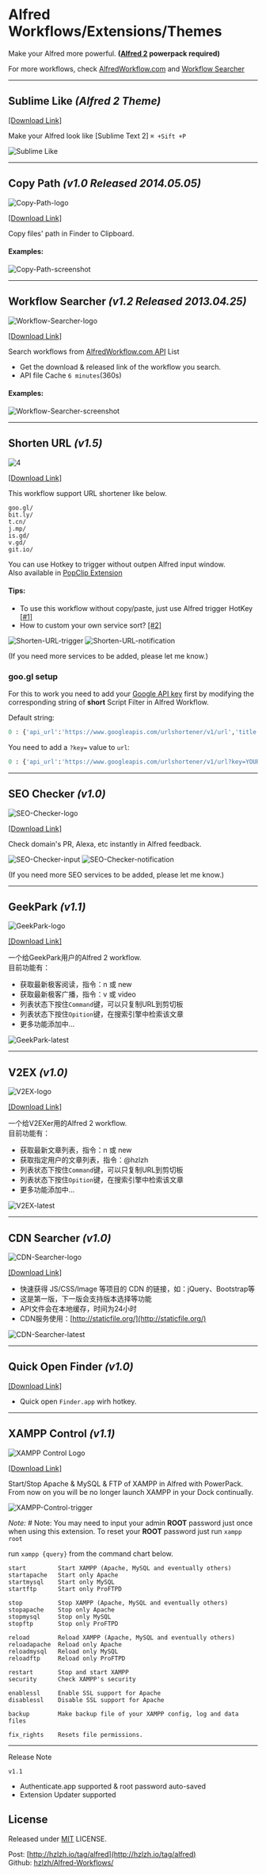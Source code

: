 # Alfred Workflows/Extensions/Themes

Make your Alfred more powerful. **([Alfred 2] powerpack required)**  

For more workflows, check [AlfredWorkflow.com] and [Workflow Searcher]

* * *

## Sublime Like *(Alfred 2 Theme)*
[\[Download Link\]][9]

Make your Alfred look like [Sublime Text 2] `⌘ +Sift +P`

![Sublime Like][10]

* * *

## Copy Path *(v1.0 Released 2014.05.05)*
![Copy-Path-logo]

[\[Download Link\]][12]    

Copy files' path in Finder to Clipboard.

#### Examples:

![Copy-Path-screenshot]

* * *

## Workflow Searcher *(v1.2 Released 2013.04.25)*
![Workflow-Searcher-logo]

[\[Download Link\]][11]    

Search workflows from [AlfredWorkflow.com API] List   

* Get the download & released link of the workflow you search.
* API file Cache `6 minutes`(360s)

#### Examples:

![Workflow-Searcher-screenshot]

* * *

## Shorten URL *(v1.5)*
![4]

[\[Download Link\]][8]    

This workflow support URL shortener like below.  


    goo.gl/
    bit.ly/
    t.cn/
    j.mp/
    is.gd/
    v.gd/
    git.io/
    
You can use Hotkey to trigger without outpen Alfred input window.  
Also available in [PopClip Extension](https://github.com/hzlzh/PopClip-Extensions)

#### Tips:

* To use this workflow without copy/paste, just use Alfred trigger HotKey [\[#1\]](https://github.com/hzlzh/Alfred-Workflows/issues/1)  
* How to custom your own service sort? [\[#2\]](https://github.com/hzlzh/Alfred-Workflows/issues/2)  

 
![Shorten-URL-trigger][5]
![Shorten-URL-notification][6]

(If you need more services to be added, please let me know.)

### goo.gl setup

For this to work you need to add your [Google API key](https://developers.google.com/url-shortener/v1/getting_started#APIKey) first by modifying the corresponding string of **short** Script Filter in Alfred Workflow.

Default string:

``` python
0 : {'api_url':'https://www.googleapis.com/urlshortener/v1/url','title':'goo.gl','des':'http://goo.gl/'},
```

You need to add a `?key=` value to `url`:

``` python
0 : {'api_url':'https://www.googleapis.com/urlshortener/v1/url?key=YOUR_API_KEY_HERE','title':'goo.gl','des':'http://goo.gl/'},
```

* * *

## SEO Checker *(v1.0)*

![SEO-Checker-logo]

[\[Download Link\]][SEO-Checker.alfredworkflow]    

Check domain's PR, Alexa, etc instantly in Alfred feedback.

![SEO-Checker-input]
![SEO-Checker-notification]

(If you need more SEO services to be added, please let me know.)  

* * *

## GeekPark *(v1.1)*

![GeekPark-logo]

[\[Download Link\]][GeekPark.alfredworkflow]

一个给GeekPark用户的Alfred 2 workflow.  
目前功能有：

* 获取最新极客阅读，指令：n 或 new
* 获取最新极客广播，指令：v 或 video
* 列表状态下按住`Command`键，可以只复制URL到剪切板
* 列表状态下按住`Opition`键，在搜索引擎中检索该文章
* 更多功能添加中...
	
![GeekPark-latest]

* * *

## V2EX *(v1.0)*

![V2EX-logo]

[\[Download Link\]][V2EX.alfredworkflow]

一个给V2EXer用的Alfred 2 workflow.  
目前功能有：

* 获取最新文章列表，指令：n 或 new
* 获取指定用户的文章列表，指令：@hzlzh
* 列表状态下按住`Command`键，可以只复制URL到剪切板
* 列表状态下按住`Opition`键，在搜索引擎中检索该文章
* 更多功能添加中...
	
![V2EX-latest]

* * *

## CDN Searcher *(v1.0)*

![CDN-Searcher-logo]

[\[Download Link\]][CDN-Searcher.alfredworkflow]

* 快速获得 JS/CSS/Image 等项目的 CDN 的链接，如：jQuery、Bootstrap等
* 这是第一版，下一版会支持版本选择等功能
* API文件会在本地缓存，时间为24小时
* CDN服务使用：[http://staticfile.org/](http://staticfile.org/)
	
![CDN-Searcher-latest]

* * *

## Quick Open Finder *(v1.0)*

[\[Download Link\]][Quick-Open-Finder.alfredworkflow]

* Quick open `Finder.app` wirh hotkey.

* * *

## XAMPP Control *(v1.1)*
![XAMPP Control Logo]

[\[Download Link\]][XAMPP-Control.alfredextension]

Start/Stop Apache & MySQL & FTP of XAMPP in Alfred with PowerPack. From now on you will be no longer launch XAMPP in your Dock continually.

![XAMPP-Control-trigger]

*Note:* # Note: You may need to input your admin **ROOT** password just once when using this extension. To reset your **ROOT** password just run `xampp root`

run `xampp {query}` from the command chart below.

    start         Start XAMPP (Apache, MySQL and eventually others)
    startapache   Start only Apache
    startmysql    Start only MySQL
    startftp      Start only ProFTPD
    
    stop          Stop XAMPP (Apache, MySQL and eventually others)
    stopapache    Stop only Apache
    stopmysql     Stop only MySQL
    stopftp       Stop only ProFTPD
    
    reload        Reload XAMPP (Apache, MySQL and eventually others)
    reloadapache  Reload only Apache
    reloadmysql   Reload only MySQL
    reloadftp     Reload only ProFTPD
    
    restart       Stop and start XAMPP
    security      Check XAMPP's security
    
    enablessl     Enable SSL support for Apache
    disablessl    Disable SSL support for Apache
    
    backup        Make backup file of your XAMPP config, log and data files
    
    fix_rights    Resets file permissions.
    

* * *

Release Note

`v1.1`

* Authenticate.app supported & root password auto-saved
* Extension Updater supported

## License

Released under [MIT](http://rem.mit-license.org/)  LICENSE.

Post: [http://hzlzh.io/tag/alfred](http://hzlzh.io/tag/alfred)  
Github: [hzlzh/Alfred-Workflows/](https://github.com/hzlzh/Alfred-Workflows/)


[XAMPP Control Logo]: https://github.com/hzlzh/Alfred-Workflows/raw/master/Downloads/extra/XAMPP-Control-icon.png "XAMPP Control for Alfred Logo"
[XAMPP-Control.alfredextension]: https://github.com/hzlzh/Alfred-Workflows/raw/master/Downloads/XAMPP-Control.alfredextension "XAMPP Control Download Link"
[XAMPP-Control-trigger]: https://github.com/hzlzh/Alfred-Workflows/raw/master/Downloads/extra/XAMPP-Control-trigger.png "XAMPP Control for Alfred Screenshot"
[4]: https://github.com/hzlzh/Alfred-Workflows/raw/master/Downloads/extra/Shorten-URL-icon.png
[5]: https://github.com/hzlzh/Alfred-Workflows/raw/master/Downloads/extra/Shorten-URL-trigger.png
[6]: https://github.com/hzlzh/Alfred-Workflows/raw/master/Downloads/extra/Shorten-URL-notification.png
[7]: https://github.com/hzlzh/Alfred-Workflows/raw/master/Downloads/extra/Shorten-URL-workflow.png
[8]: https://github.com/hzlzh/Alfred-Workflows/raw/master/Downloads/Shorten-URL.alfredworkflow "Download Shorten-URL.alfredworkflow"
[9]: https://github.com/hzlzh/Alfred-Workflows/raw/master/Downloads/Sublime-Like.alfredappearance
[10]: https://github.com/hzlzh/Alfred-Workflows/raw/master/Downloads/extra/Sublime-like.png
[11]: https://github.com/hzlzh/Alfred-Workflows/raw/master/Downloads/Workflow-Searcher.alfredworkflow "Download Workflow-Searcher.alfredworkflow"
[12]: https://github.com/hzlzh/Alfred-Workflows/raw/master/Downloads/Copy-Path.alfredworkflow "Download Copy-Path.alfredworkflow"

[Workflow-Searcher-logo]: https://github.com/hzlzh/Alfred-Workflows/raw/master/Downloads/extra/Workflow-Searcher-logo.png
[Workflow-Searcher-screenshot]: https://github.com/hzlzh/Alfred-Workflows/raw/master/Downloads/extra/Workflow-Searcher-screenshot.png

[SEO-Checker-logo]: https://github.com/hzlzh/Alfred-Workflows/raw/master/Downloads/extra/SEO-Checker-logo.png
[SEO-Checker.alfredworkflow]: https://github.com/hzlzh/Alfred-Workflows/raw/master/Downloads/SEO-Checker.alfredworkflow
[SEO-Checker-input]: https://github.com/hzlzh/Alfred-Workflows/raw/master/Downloads/extra/SEO-Checker-input.png
[SEO-Checker-notification]: https://github.com/hzlzh/Alfred-Workflows/raw/master/Downloads/extra/SEO-Checker-notification.png
[V2EX-logo]: https://github.com/hzlzh/Alfred-Workflows/raw/master/Downloads/extra/V2EX-logo.png
[V2EX-latest]: https://github.com/hzlzh/Alfred-Workflows/raw/master/Downloads/extra/V2EX-latest.png
[V2EX.alfredworkflow]: https://github.com/hzlzh/Alfred-Workflows/raw/master/Downloads/V2EX.alfredworkflow
 [GeekPark-logo]: https://github.com/hzlzh/Alfred-Workflows/raw/master/Downloads/extra/GeekPark-logo.png
 [Copy-Path-logo]: https://github.com/hzlzh/Alfred-Workflows/raw/master/Downloads/extra/Copy-Path-logo.png
 [GeekPark.alfredworkflow]: https://github.com/hzlzh/Alfred-Workflows/raw/master/Downloads/GeekPark.alfredworkflow
 [GeekPark-latest]: https://github.com/hzlzh/Alfred-Workflows/raw/master/Downloads/extra/GeekPark-screenshot.png
 [CDN-Searcher-logo]: https://github.com/hzlzh/Alfred-Workflows/raw/master/Downloads/extra/CDN-Searcher-logo.png
 [CDN-Searcher.alfredworkflow]: https://github.com/hzlzh/Alfred-Workflows/raw/master/Downloads/CDN-Searcher.alfredworkflow
 [CDN-Searcher-latest]: https://github.com/hzlzh/Alfred-Workflows/raw/master/Downloads/extra/CDN-Searcher-latest.png
 [Copy-Path-screenshot]: https://github.com/hzlzh/Alfred-Workflows/raw/master/Downloads/extra/Copy-Path-demo.png

 
 [Quick-Open-Finder.alfredworkflow]: https://github.com/hzlzh/Alfred-Workflows/raw/master/Downloads/Quick-Open-Finder.alfredworkflow

 
 
 
 
 [AlfredWorkflow.com API]: https://github.com/hzlzh/AlfredWorkflow.com#workflows-json-api-updated-2013425
 [AlfredWorkflow.com]: http://www.alfredworkflow.com/ 'Alfred Workflow List'
 [Workflow Searcher]: https://github.com/hzlzh/Alfred-Workflows/raw/master/Downloads/Workflow-Searcher.alfredworkflow   
 
[Alfred 2]: http://www.alfredapp.com/
